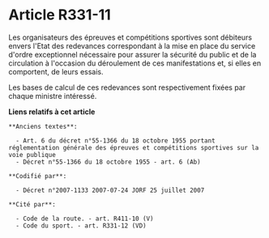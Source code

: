 # Article R331-11

Les organisateurs des épreuves et compétitions sportives sont débiteurs envers l'Etat des redevances correspondant à la mise
en place du service d'ordre exceptionnel nécessaire pour assurer la sécurité du public et de la circulation à l'occasion du
déroulement de ces manifestations et, si elles en comportent, de leurs essais.

Les bases de calcul de ces redevances sont respectivement fixées par chaque ministre intéressé.

**Liens relatifs à cet article**

	**Anciens textes**:

	  - Art. 6 du décret n°55-1366 du 18 octobre 1955 portant réglementation générale des épreuves et compétitions sportives sur la voie publique
	  - Décret n°55-1366 du 18 octobre 1955 - art. 6 (Ab)

	**Codifié par**:

	  - Décret n°2007-1133 2007-07-24 JORF 25 juillet 2007

	**Cité par**:

	  - Code de la route. - art. R411-10 (V)
	  - Code du sport. - art. R331-12 (VD)

